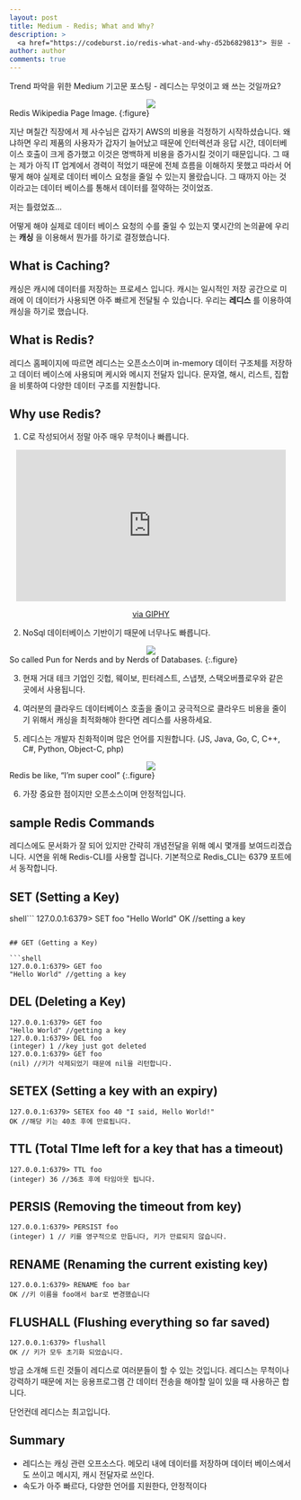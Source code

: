 ```yaml
---
layout: post
title: Medium - Redis; What and Why?
description: >
  <a href="https://codeburst.io/redis-what-and-why-d52b6829813"> 원문 -  Prateek Gogia </a>
author: author
comments: true
---
```


Trend 파악을 위한 Medium 기고문 포스팅 - 레디스는 무엇이고 왜 쓰는 것일까요?

<center>
<img src="https://miro.medium.com/max/1200/1*i1d88Q8NNrRv6kjf7Ssw4g.png"/>
</center>
Redis Wikipedia Page Image.
{:figure}

지난 며칠간 직장에서 제 사수님은 갑자기 AWS의 비용을 걱정하기 시작하셨습니다. 왜냐하면 우리 제품의 사용자가 갑자기 늘어났고 때문에 인터렉션과 응답 시간, 데이터베이스 호출이 크게 증가했고 이것은 명백하게 비용을 증가시킬 것이기 때문입니다. 그 때는 제가 아직 IT 업계에서 경력이 적었기 때문에 전체 흐름을 이해하지 못했고 따라서 어떻게 해야 실제로 데이터 베이스 요청을 줄일 수 있는지 몰랐습니다. 그 때까지 아는 것이라고는 데이터 베이스를 통해서 데이터를 절약하는 것이었죠.

저는 틀렸었죠...

어떻게 해야 실제로 데이터 베이스 요청의 수를 줄일 수 있는지 몇시간의 논의끝에 우리는 **캐싱** 을 이용해서 뭔가를 하기로 결정했습니다.

## What is Caching?

캐싱은 캐시에 데이터를 저장하는 프로세스 입니다. 캐시는 일시적인 저장 공간으로 미래에 이 데이터가 사용되면 아주 빠르게 전달될 수 있습니다. 우리는 **레디스** 를 이용하여 캐싱을 하기로 했습니다.

## What is Redis?

레디스 홈페이지에 따르면 레디스는 오픈소스이며 in-memory 데이터 구조체를 저장하고 데이터 베이스에 사용되며 케시와 메시지 전달자 입니다. 문자열, 해시, 리스트, 집합을 비롯하여 다양한 데이터 구조를 지원합니다.

## Why use Redis?

1. C로 작성되어서 정말 아주 매우 무척이나 빠릅니다.

<center>
<iframe src="https://giphy.com/embed/3oriNYQX2lC6dfW2Ji" width="480" height="270" frameBorder="0" class="giphy-embed" allowFullScreen></iframe><p><a href="https://giphy.com/gifs/foxhomeent-xmen-quicksilver-3oriNYQX2lC6dfW2Ji">via GIPHY</a></p>
</center>

2. NoSql 데이터베이스 기반이기 때문에 너무나도 빠릅니다.

<center>
<img src="https://miro.medium.com/max/350/1*b9ST4A6cvmAcmddepxP2pg.gif"/>
</center>
So called Pun for Nerds and by Nerds of Databases.
{:.figure}

3. 현재 거대 테크 기업인 깃헙, 웨이보, 핀터레스트, 스냅챗, 스택오버플로우와 같은 곳에서 사용됩니다.

4. 여러분의 클라우드 데이터베이스 호출을 줄이고 궁극적으로 클라우드 비용을 줄이기 위해서 캐싱을 최적화해야 한다면 레디스를 사용하세요.

5. 레디스는 개발자 친화적이며 많은 언어를 지원합니다. (JS, Java, Go, C, C++, C#, Python, Object-C, php)

<center>
<img src="https://miro.medium.com/max/493/1*NaUZFuHTRIZY23qMsgfb4g.gif"/>
</center>
Redis be like, “I’m super cool”
{:.figure}

6. 가장 중요한 점이지만 오픈소스이며 안정적입니다.

## sample Redis Commands

레디스에도 문서화가 잘 되어 있지만 간략히 개념전달을 위해 예시 몇개를 보여드리겠습니다. 시연을 위해 Redis-CLI를 사용할 겁니다. 기본적으로 Redis_CLI는 6379 포트에서 동작합니다.

## SET (Setting a Key)

shell```
127.0.0.1:6379> SET foo "Hello World"
OK //setting a key
```

## GET (Getting a Key)

```shell
127.0.0.1:6379> GET foo
"Hello World" //getting a key
```

## DEL (Deleting a Key)

```shell
127.0.0.1:6379> GET foo
"Hello World" //getting a key
127.0.0.1:6379> DEL foo
(integer) 1 //key just got deleted
127.0.0.1:6379> GET foo
(nil) //키가 삭제되었기 때문에 nil을 리턴합니다.
```

## SETEX (Setting a key with an expiry)

```shell
127.0.0.1:6379> SETEX foo 40 "I said, Hello World!"
OK //해당 키는 40초 후에 만료됩니다.
```

## TTL (Total TIme left for a key that has a timeout)

```shell
127.0.0.1:6379> TTL foo
(integer) 36 //36초 후에 타임아웃 됩니다.
```
## PERSIS (Removing the timeout from key)

```shell
127.0.0.1:6379> PERSIST foo
(integer) 1 // 키를 영구적으로 만듭니다, 키가 만료되지 않습니다.
```
## RENAME (Renaming the current existing key)

```shell
127.0.0.1:6379> RENAME foo bar
OK //키 이름을 foo애서 bar로 변경했습니다
```

## FLUSHALL (Flushing everything so far saved)

```shell
127.0.0.1:6379> flushall
OK // 키가 모두 초기화 되었습니다.
```

방금 소개해 드린 것들이 레디스로 여러분들이 할 수 있는 것입니다. 레디스는 무척이나 강력하기 때문에 저는 응용프로그램 간 데이터 전송을 해야할 일이 있을 때 사용하곤 합니다.

단언컨데 레디스는 최고입니다.
## Summary
* 레디스는 캐싱 관련 오프소스다. 메모리 내에 데이터를 저장하며 데이터 베이스에서도 쓰이고 메시지, 캐시 전달자로 쓰인다.
* 속도가 아주 빠르다, 다양한 언어를 지원한다, 안정적이다
